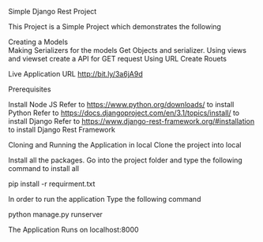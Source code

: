 Simple Django Rest Project

This Project is a Simple Project which demonstrates the following


Creating a Models  
Making Serializers for the models 
Get Objects and serializer.
Using views and viewset create a API for GET request
Using URL Create Rouets

Live Application URL
http://bit.ly/3a6jA9d


Prerequisites

Install Node JS
Refer to https://www.python.org/downloads/ to install Python
Refer to https://docs.djangoproject.com/en/3.1/topics/install/ to install Django
Refer to https://www.django-rest-framework.org/#installation to install Django Rest Framework


Cloning and Running the Application in local
Clone the project into local

Install all the packages. 
Go into the project folder and type the following command to install all

pip install -r requirment.txt

In order to run the application Type the following command

python manage.py runserver


The Application Runs on localhost:8000
